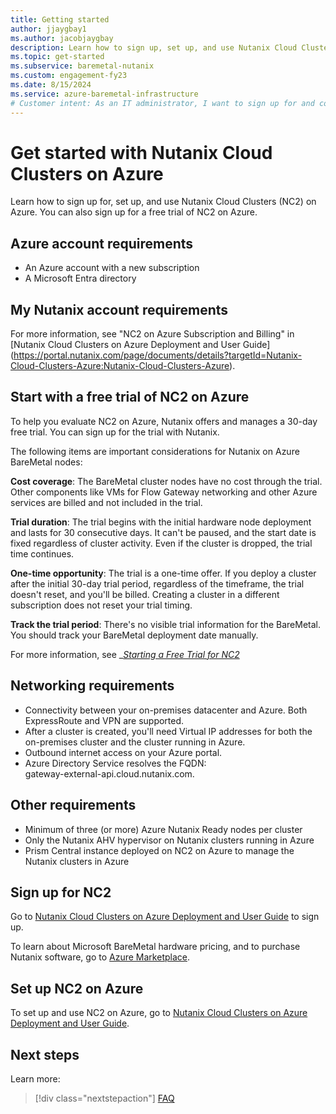 ```yaml
---
title: Getting started
author: jjaygbay1
ms.author: jacobjaygbay
description: Learn how to sign up, set up, and use Nutanix Cloud Clusters on Azure.
ms.topic: get-started
ms.subservice: baremetal-nutanix
ms.custom: engagement-fy23
ms.date: 8/15/2024
ms.service: azure-baremetal-infrastructure
# Customer intent: As an IT administrator, I want to sign up for and configure Nutanix Cloud Clusters on Azure, so that I can efficiently manage my cloud infrastructure while ensuring connectivity and compliance with my organization’s requirements.
---
```


# Get started with Nutanix Cloud Clusters on Azure

Learn how to sign up for, set up, and use Nutanix Cloud Clusters (NC2) on Azure. You can also sign up for a free trial of NC2 on Azure.

## Azure account requirements

* An Azure account with a new subscription  
* A Microsoft Entra directory

## My Nutanix account requirements

For more information, see "NC2 on Azure Subscription and Billing" in [Nutanix Cloud Clusters on Azure Deployment and User Guide]
(https://portal.nutanix.com/page/documents/details?targetId=Nutanix-Cloud-Clusters-Azure:Nutanix-Cloud-Clusters-Azure).

## Start with a free trial of NC2 on Azure

To help you evaluate NC2 on Azure, Nutanix offers and manages a 30-day free trial. You can sign up for the trial with Nutanix. 

The following items are important considerations for Nutanix on Azure BareMetal nodes:

**Cost coverage**: The BareMetal cluster nodes have no cost through the trial. Other components like VMs for Flow Gateway networking and other Azure services are billed and not included in the trial.

**Trial duration**: The trial begins with the initial hardware node deployment and lasts for 30 consecutive days. It can't be paused, and the start date is fixed regardless of cluster activity. Even if the cluster is dropped, the trial time continues.

**One-time opportunity**: The trial is a one-time offer. If you deploy a cluster after the initial 30-day trial period, regardless of the timeframe, the trial doesn't reset, and you'll be billed. Creating a cluster in a different subscription does not reset your trial timing.

**Track the trial period**: There's no visible trial information for the BareMetal. You should track your BareMetal deployment date manually.

For more information, see _*[Starting a Free Trial for NC2 ](https://portal.nutanix.com/page/documents/details?targetId=Nutanix-Cloud-Clusters-Azure:nc2-clusters-starting-a-nc2-free-trial-t.html"https://portal.nutanix.com/page/documents/details?targetid=nutanix-cloud-clusters-azure:nc2-clusters-starting-a-nc2-free-trial-t.html")*


## Networking requirements

* Connectivity between your on-premises datacenter and Azure. Both ExpressRoute and VPN are supported. 
* After a cluster is created, you'll need Virtual IP addresses for both the on-premises cluster and the cluster running in Azure.
* Outbound internet access on your Azure portal.
* Azure Directory Service resolves the FQDN:  
gateway-external-api.cloud.nutanix.com.

## Other requirements

* Minimum of three (or more) Azure Nutanix Ready nodes per cluster 
* Only the Nutanix AHV hypervisor on Nutanix clusters running in Azure
* Prism Central instance deployed on NC2 on Azure to manage the Nutanix clusters in Azure

## Sign up for NC2

Go to [Nutanix Cloud Clusters on Azure Deployment and User Guide](https://portal.nutanix.com/page/documents/details?targetId=Nutanix-Cloud-Clusters-Azure:Nutanix-Cloud-Clusters-Azure) to sign up.

To learn about Microsoft BareMetal hardware pricing, and to purchase Nutanix software, go to [Azure Marketplace](https://azuremarketplace.microsoft.com/marketplace/apps/nutanixinc.nc2_azure?tab=Overview).

## Set up NC2 on Azure

To set up and use NC2 on Azure, go to [Nutanix Cloud Clusters
on Azure Deployment and User Guide](https://portal.nutanix.com/page/documents/details?targetId=Nutanix-Cloud-Clusters-Azure:Nutanix-Cloud-Clusters-Azure).

## Next steps

Learn more:

> [!div class="nextstepaction"]
> [FAQ](faq.md)
